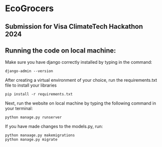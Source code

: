 # EcoGrocers

## Submission for Visa ClimateTech Hackathon 2024


Running the code on local machine:
--------

Make sure you have django correctly installed by typing in the command:

```
django-admin --version
```

After creating a virtual environment of your choice, run the requirements.txt file to install your libraries
```
pip install -r requirements.txt
```

Next, run the website on local machine by typing the following command in your terminal:

```
python manage.py runserver
```

If you have made changes to the models.py, run:
```
python manaage.py makemigrations
python manage.py migrate
```

